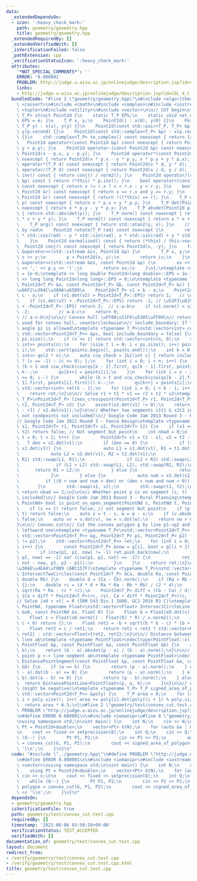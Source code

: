 ```yaml
---
data:
  _extendedDependsOn:
  - icon: ':heavy_check_mark:'
    path: geometry/geometry.hpp
    title: geometry/geometry.hpp
  _extendedRequiredBy: []
  _extendedVerifiedWith: []
  _isVerificationFailed: false
  _pathExtension: cpp
  _verificationStatusIcon: ':heavy_check_mark:'
  attributes:
    '*NOT_SPECIAL_COMMENTS*': ''
    ERROR: '0.000001'
    PROBLEM: http://judge.u-aizu.ac.jp/onlinejudge/description.jsp?id=CGL_4_C
    links:
    - http://judge.u-aizu.ac.jp/onlinejudge/description.jsp?id=CGL_4_C
  bundledCode: "#line 2 \"geometry/geometry.hpp\"\n#include <algorithm>\n#include\
    \ <cassert>\n#include <cmath>\n#include <complex>\n#include <iostream>\n#include\
    \ <tuple>\n#include <utility>\n#include <vector>\n\n// CUT begin\ntemplate <typename\
    \ T_P> struct Point2d {\n    static T_P EPS;\n    static void set_eps(T_P e) {\
    \ EPS = e; }\n    T_P x, y;\n    Point2d() : x(0), y(0) {}\n    Point2d(T_P x,\
    \ T_P y) : x(x), y(y) {}\n    Point2d(const std::pair<T_P, T_P> &p) : x(p.first),\
    \ y(p.second) {}\n    Point2d(const std::complex<T_P> &p) : x(p.real()), y(p.imag())\
    \ {}\n    std::complex<T_P> to_complex() const noexcept { return {x, y}; }\n \
    \   Point2d operator+(const Point2d &p) const noexcept { return Point2d(x + p.x,\
    \ y + p.y); }\n    Point2d operator-(const Point2d &p) const noexcept { return\
    \ Point2d(x - p.x, y - p.y); }\n    Point2d operator*(const Point2d &p) const\
    \ noexcept { return Point2d(x * p.x - y * p.y, x * p.y + y * p.x); }\n    Point2d\
    \ operator*(T_P d) const noexcept { return Point2d(x * d, y * d); }\n    Point2d\
    \ operator/(T_P d) const noexcept { return Point2d(x / d, y / d); }\n    Point2d\
    \ inv() const { return conj() / norm2(); }\n    Point2d operator/(const Point2d\
    \ &p) const { return (*this) * p.inv(); }\n    bool operator<(const Point2d &r)\
    \ const noexcept { return x != r.x ? x < r.x : y < r.y; }\n    bool operator==(const\
    \ Point2d &r) const noexcept { return x == r.x and y == r.y; }\n    bool operator!=(const\
    \ Point2d &r) const noexcept { return !((*this) == r); }\n    T_P dot(Point2d\
    \ p) const noexcept { return x * p.x + y * p.y; }\n    T_P det(Point2d p) const\
    \ noexcept { return x * p.y - y * p.x; }\n    T_P absdet(Point2d p) const noexcept\
    \ { return std::abs(det(p)); }\n    T_P norm() const noexcept { return std::sqrt(x\
    \ * x + y * y); }\n    T_P norm2() const noexcept { return x * x + y * y; }\n\
    \    T_P arg() const noexcept { return std::atan2(y, x); }\n    // rotate point/vector\
    \ by rad\n    Point2d rotate(T_P rad) const noexcept {\n        return Point2d(x\
    \ * std::cos(rad) - y * std::sin(rad), x * std::sin(rad) + y * std::cos(rad));\n\
    \    }\n    Point2d normalized() const { return (*this) / this->norm(); }\n  \
    \  Point2d conj() const noexcept { return Point2d(x, -y); }\n    friend std::istream\
    \ &operator>>(std::istream &is, Point2d &p) {\n        T_P x, y;\n        is >>\
    \ x >> y;\n        p = Point2d(x, y);\n        return is;\n    }\n    friend std::ostream\
    \ &operator<<(std::ostream &os, const Point2d &p) {\n        os << '(' << p.x\
    \ << ',' << p.y << ')';\n        return os;\n    }\n};\ntemplate <> double Point2d<double>::EPS\
    \ = 1e-9;\ntemplate <> long double Point2d<long double>::EPS = 1e-12;\ntemplate\
    \ <> long long Point2d<long long>::EPS = 0;\n\ntemplate <typename T_P>\nint ccw(const\
    \ Point2d<T_P> &a, const Point2d<T_P> &b, const Point2d<T_P> &c) { // a->b->c\u306E\
    \u66F2\u304C\u308A\u65B9\n    Point2d<T_P> v1 = b - a;\n    Point2d<T_P> v2 =\
    \ c - a;\n    if (v1.det(v2) > Point2d<T_P>::EPS) return 1;   // \u5DE6\u6298\n\
    \    if (v1.det(v2) < -Point2d<T_P>::EPS) return -1; // \u53F3\u6298\n    if (v1.dot(v2)\
    \ < -Point2d<T_P>::EPS) return 2;  // c-a-b\n    if (v1.norm() < v2.norm()) return\
    \ -2;           // a-b-c\n    return 0;                                      \
    \ // a-c-b\n}\n\n// Convex hull \uFF08\u51F8\u5305\uFF09\n// return: IDs of vertices\
    \ used for convex hull, counterclockwise\n// include_boundary: If true, interior\
    \ angle pi is allowed\ntemplate <typename T_P>\nstd::vector<int> convex_hull(const\
    \ std::vector<Point2d<T_P>> &ps, bool include_boundary = false) {\n    int n =\
    \ ps.size();\n    if (n <= 1) return std::vector<int>(n, 0);\n    std::vector<std::pair<Point2d<T_P>,\
    \ int>> points(n);\n    for (size_t i = 0; i < ps.size(); i++) points[i] = std::make_pair(ps[i],\
    \ i);\n    std::sort(points.begin(), points.end());\n    int k = 0;\n    std::vector<std::pair<Point2d<T_P>,\
    \ int>> qs(2 * n);\n    auto ccw_check = [&](int c) { return include_boundary\
    \ ? (c == -1) : (c <= 0); };\n    for (int i = 0; i < n; i++) {\n        while\
    \ (k > 1 and ccw_check(ccw(qs[k - 2].first, qs[k - 1].first, points[i].first)))\
    \ k--;\n        qs[k++] = points[i];\n    }\n    for (int i = n - 2, t = k; i\
    \ >= 0; i--) {\n        while (k > t and ccw_check(ccw(qs[k - 2].first, qs[k -\
    \ 1].first, points[i].first))) k--;\n        qs[k++] = points[i];\n    }\n   \
    \ std::vector<int> ret(k - 1);\n    for (int i = 0; i < k - 1; i++) ret[i] = qs[i].second;\n\
    \    return ret;\n}\n\n// Solve r1 + t1 * v1 == r2 + t2 * v2\ntemplate <typename\
    \ T_P>\nPoint2d<T_P> lines_crosspoint(Point2d<T_P> r1, Point2d<T_P> v1, Point2d<T_P>\
    \ r2, Point2d<T_P> v2) {\n    assert(v2.det(v1) != 0);\n    return r1 + v1 * (v2.det(r2\
    \ - r1) / v2.det(v1));\n}\n\n// Whether two segments s1t1 & s2t2 intersect or\
    \ not (endpoints not included)\n// Google Code Jam 2013 Round 3 - Rural Planning\n\
    // Google Code Jam 2021 Round 3 - Fence Design\ntemplate <typename T> bool intersect_open_segments(Point2d<T>\
    \ s1, Point2d<T> t1, Point2d<T> s2, Point2d<T> t2) {\n    if (s1 == t1 or s2 ==\
    \ t2) return false; // Not segment but point\n    int nbad = 0;\n    for (int\
    \ t = 0; t < 2; t++) {\n        Point2d<T> v1 = t1 - s1, v2 = t2 - s2;\n     \
    \   T den = v2.det(v1);\n        if (den == 0) {\n            if (s1.det(v1) ==\
    \ s2.det(v1)) {\n                auto L1 = s1.dot(v1), R1 = t1.dot(v1);\n    \
    \            auto L2 = s2.dot(v1), R2 = t2.dot(v1);\n                if (L1 >\
    \ R1) std::swap(L1, R1);\n                if (L2 > R2) std::swap(L2, R2);\n  \
    \              if (L1 > L2) std::swap(L1, L2), std::swap(R1, R2);\n          \
    \      return R1 > L2;\n            } else {\n                return false;\n\
    \            }\n        } else {\n            auto num = v2.det(s2 - s1);\n  \
    \          if ((0 < num and num < den) or (den < num and num < 0)) nbad++;\n \
    \       }\n        std::swap(s1, s2);\n        std::swap(t1, t2);\n    }\n   \
    \ return nbad == 2;\n}\n\n// Whether point p is on segment (s, t) (endpoints not\
    \ included)\n// Google Code Jam 2013 Round 3 - Rural Planning\ntemplate <typename\
    \ PointNd> bool is_point_on_open_segment(PointNd s, PointNd t, PointNd p) {\n\
    \    if (s == t) return false; // not segment but point\n    if (p == s or p ==\
    \ t) return false;\n    auto v = t - s, w = p - s;\n    if (v.absdet(w)) return\
    \ false;\n    auto vv = v.dot(v), vw = v.dot(w);\n    return vw > 0 and vw < vv;\n\
    }\n\n// Convex cut\n// Cut the convex polygon g by line p1->p2 and return the\
    \ leftward one\ntemplate <typename T_P>\nstd::vector<Point2d<T_P>> convex_cut(const\
    \ std::vector<Point2d<T_P>> &g, Point2d<T_P> p1, Point2d<T_P> p2) {\n    assert(p1\
    \ != p2);\n    std::vector<Point2d<T_P>> ret;\n    for (int i = 0; i < (int)g.size();\
    \ i++) {\n        const Point2d<T_P> &now = g[i], &nxt = g[(i + 1) % g.size()];\n\
    \        if (ccw(p1, p2, now) != -1) ret.push_back(now);\n        if ((ccw(p1,\
    \ p2, now) == -1) xor (ccw(p1, p2, nxt) == -1)) {\n            ret.push_back(lines_crosspoint(now,\
    \ nxt - now, p1, p2 - p1));\n        }\n    }\n    return ret;\n}\n\n// 2\u5186\
    \u306E\u4EA4\u70B9 (ABC157F)\ntemplate <typename T_P>\nstd::vector<Point2d<T_P>>\
    \ IntersectTwoCircles(const Point2d<T_P> &Ca, double Ra, const Point2d<T_P> &Cb,\
    \ double Rb) {\n    double d = (Ca - Cb).norm();\n    if (Ra + Rb < d) return\
    \ {};\n    double rc = (d * d + Ra * Ra - Rb * Rb) / (2 * d);\n    double rs =\
    \ sqrt(Ra * Ra - rc * rc);\n    Point2d<T_P> diff = (Cb - Ca) / d;\n    return\
    \ {Ca + diff * Point2d<T_P>(rc, rs), Ca + diff * Point2d<T_P>(rc, -rs)};\n}\n\n\
    // Solve |x0 + vt| = R (SRM 543 Div.1 1000, GCJ 2016 R3 C)\ntemplate <typename\
    \ PointNd, typename Float>\nstd::vector<Float> IntersectCircleLine(const PointNd\
    \ &x0, const PointNd &v, Float R) {\n    Float b = Float(x0.dot(v)) / v.norm2();\n\
    \    Float c = Float(x0.norm2() - Float(R) * R) / v.norm2();\n    if (b * b -\
    \ c < 0) return {};\n    Float ret1 = -b + sqrtl(b * b - c) * (b > 0 ? -1 : 1);\n\
    \    Float ret2 = c / ret1;\n    return ret1 < ret2 ? std::vector<Float>{ret1,\
    \ ret2} : std::vector<Float>{ret2, ret1};\n}\n\n// Distance between point p <->\
    \ line ab\ntemplate <typename PointFloat>\ndecltype(PointFloat::x) DistancePointLine(const\
    \ PointFloat &p, const PointFloat &a, const PointFloat &b) {\n    assert(a !=\
    \ b);\n    return (b - a).absdet(p - a) / (b - a).norm();\n}\n\n// Distance between\
    \ point p <-> line segment ab\ntemplate <typename PointFloat>\ndecltype(PointFloat::x)\
    \ DistancePointSegment(const PointFloat &p, const PointFloat &a, const PointFloat\
    \ &b) {\n    if (a == b) {\n        return (p - a).norm();\n    } else if ((p\
    \ - a).dot(b - a) <= 0) {\n        return (p - a).norm();\n    } else if ((p -\
    \ b).dot(a - b) <= 0) {\n        return (p - b).norm();\n    } else {\n      \
    \  return DistancePointLine<PointFloat>(p, a, b);\n    }\n}\n\n// Area of polygon\
    \ (might be negative)\ntemplate <typename T_P> T_P signed_area_of_polygon(const\
    \ std::vector<Point2d<T_P>> &poly) {\n    T_P area = 0;\n    for (size_t i = 0;\
    \ i < poly.size(); i++) area += poly[i].det(poly[(i + 1) % poly.size()]);\n  \
    \  return area * 0.5;\n}\n#line 2 \"geometry/test/convex_cut.test.cpp\"\n#define\
    \ PROBLEM \"http://judge.u-aizu.ac.jp/onlinejudge/description.jsp?id=CGL_4_C\"\
    \n#define ERROR 0.000001\n\n#include <iomanip>\n#line 8 \"geometry/test/convex_cut.test.cpp\"\
    \nusing namespace std;\n\nint main() {\n    int N;\n    cin >> N;\n\n    using\
    \ Pt = Point2d<double>;\n    vector<Pt> G(N);\n    for (auto &x : G) cin >> x;\n\
    \n    cout << fixed << setprecision(8);\n    int Q;\n    cin >> Q;\n    while\
    \ (Q--) {\n        Pt P1, P2;\n        cin >> P1 >> P2;\n        auto polygon\
    \ = convex_cut(G, P1, P2);\n        cout << signed_area_of_polygon(polygon) <<\
    \ '\\n';\n    }\n}\n"
  code: "#include \"../geometry.hpp\"\n#define PROBLEM \"http://judge.u-aizu.ac.jp/onlinejudge/description.jsp?id=CGL_4_C\"\
    \n#define ERROR 0.000001\n\n#include <iomanip>\n#include <iostream>\n#include\
    \ <vector>\nusing namespace std;\n\nint main() {\n    int N;\n    cin >> N;\n\n\
    \    using Pt = Point2d<double>;\n    vector<Pt> G(N);\n    for (auto &x : G)\
    \ cin >> x;\n\n    cout << fixed << setprecision(8);\n    int Q;\n    cin >> Q;\n\
    \    while (Q--) {\n        Pt P1, P2;\n        cin >> P1 >> P2;\n        auto\
    \ polygon = convex_cut(G, P1, P2);\n        cout << signed_area_of_polygon(polygon)\
    \ << '\\n';\n    }\n}\n"
  dependsOn:
  - geometry/geometry.hpp
  isVerificationFile: true
  path: geometry/test/convex_cut.test.cpp
  requiredBy: []
  timestamp: '2021-06-06 03:50:20+09:00'
  verificationStatus: TEST_ACCEPTED
  verifiedWith: []
documentation_of: geometry/test/convex_cut.test.cpp
layout: document
redirect_from:
- /verify/geometry/test/convex_cut.test.cpp
- /verify/geometry/test/convex_cut.test.cpp.html
title: geometry/test/convex_cut.test.cpp
---
```

